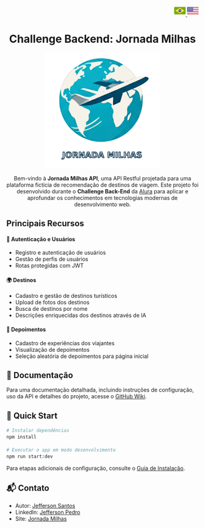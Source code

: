 <p align="right">
  <a href="./README_pt-br.md" title="português">
    <img src="./img/brazil.png" alt="documento em português" width="30">
  </a>
  <a href="../README.md" title="inglês">
    <img src="./img/usa.png" alt="documento em inglês" width="30">
  </a>
<p align="center">

<h1 align="center">Challenge Backend: Jornada Milhas</h1>

<p align="center">
  <a href="" target="_blank"><img src="./img/logo.png" width="300" alt="Jornada Milhas logo" /></a>
<p align="center">

<p align="center">
  Bem-vindo à <strong>Jornada Milhas API</strong>, uma API Restful projetada para uma plataforma fictícia de recomendação de destinos de viagem. Este projeto foi desenvolvido durante o <strong>Challenge Back-End</strong> da <a href="https://cursos.alura.com.br" alt="Alura webpage">Alura</a> para aplicar e aprofundar os conhecimentos em tecnologias modernas de desenvolvimento web.
<p align="center">

## Principais Recursos

#### 🔐 Autenticação e Usuários
- Registro e autenticação de usuários
- Gestão de perfis de usuários
- Rotas protegidas com JWT

#### 🌍 Destinos
- Cadastro e gestão de destinos turísticos
- Upload de fotos dos destinos
- Busca de destinos por nome
- Descrições enriquecidas dos destinos através de IA

#### 💬 Depoimentos
- Cadastro de experiências dos viajantes
- Visualização de depoimentos
- Seleção aleatória de depoimentos para página inicial

## 📖 Documentação

Para uma documentação detalhada, incluindo instruções de configuração, uso da API e detalhes do projeto, acesse o [GitHub Wiki](https://github.com/jeff-pedro/challenge-backend-jornada-milhas/wiki).

## 🚀 Quick Start

```bash
# Instalar dependências
npm install

# Executar o app em modo desenvolvimento
npm run start:dev
```

Para etapas adicionais de configuração, consulte o [Guia de Instalação](https://github.com/jeff-pedro/challenge-backend-jornada-milhas/wiki/Installation).

## 📬 Contato

* Autor: [Jefferson Santos](https://jefferson.sapituca.site)  
* LinkedIn: [Jefferson Pedro](https://www.linkedin.com/in/jeffersonpedro)  
* Site: [Jornada Milhas](https://jornadamilhas.sapituca.site)
